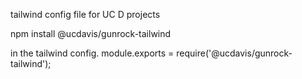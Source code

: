 tailwind config file for UC D projects

npm install @ucdavis/gunrock-tailwind

in the tailwind config.
module.exports = require('@ucdavis/gunrock-tailwind');
